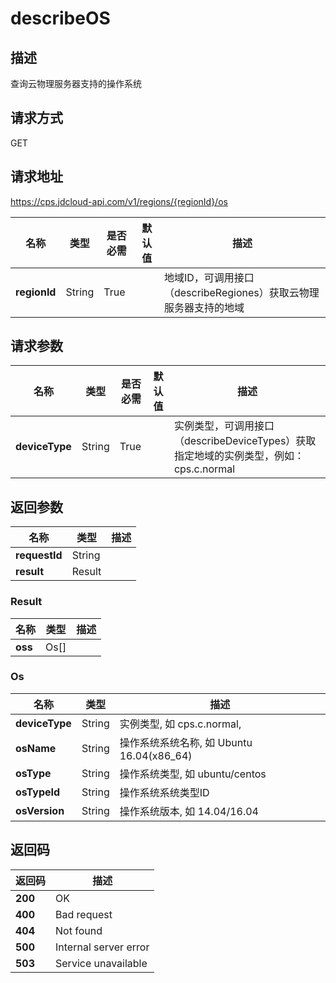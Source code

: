 # describeOS


## 描述
查询云物理服务器支持的操作系统

## 请求方式
GET

## 请求地址
https://cps.jdcloud-api.com/v1/regions/{regionId}/os

|名称|类型|是否必需|默认值|描述|
|---|---|---|---|---|
|**regionId**|String|True||地域ID，可调用接口（describeRegiones）获取云物理服务器支持的地域|

## 请求参数
|名称|类型|是否必需|默认值|描述|
|---|---|---|---|---|
|**deviceType**|String|True||实例类型，可调用接口（describeDeviceTypes）获取指定地域的实例类型，例如：cps.c.normal|


## 返回参数
|名称|类型|描述|
|---|---|---|
|**requestId**|String||
|**result**|Result||


### <a name="Result">Result</a>
|名称|类型|描述|
|---|---|---|
|**oss**|Os[]||
### <a name="Os">Os</a>
|名称|类型|描述|
|---|---|---|
|**deviceType**|String|实例类型, 如 cps.c.normal,|
|**osName**|String|操作系统系统名称, 如 Ubuntu 16.04(x86_64)|
|**osType**|String|操作系统类型, 如 ubuntu/centos|
|**osTypeId**|String|操作系统系统类型ID|
|**osVersion**|String|操作系统版本, 如 14.04/16.04|

## 返回码
|返回码|描述|
|---|---|
|**200**|OK|
|**400**|Bad request|
|**404**|Not found|
|**500**|Internal server error|
|**503**|Service unavailable|

